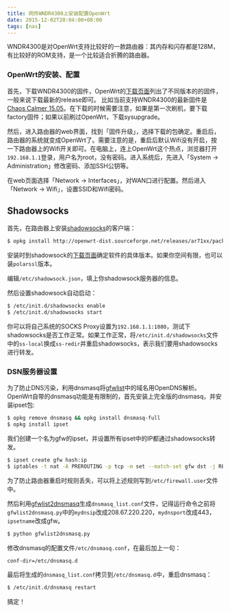 ```yaml
---
title: 网件WNDR4300上安装配置OpenWrt
date: 2015-12-02T20:04:00+08:00
tags: [nas]
---
```


WNDR4300是对OpenWrt支持比较好的一款路由器：其内存和闪存都是128M，有比较好的ROM支持，是一个比较适合折腾的路由器。

### OpenWrt的安装、配置

首先，下载WNDR4300的固件，OpenWrt的[下载页面](https://downloads.openwrt.org)列出了不同版本的的固件，一般来说下载最新的release即可。
比如当前支持WNDR4300的最新固件是[Chaos Calmer 15.05](https://downloads.openwrt.org/chaos_calmer/15.05/ar71xx/nand/openwrt-15.05-ar71xx-nand-wndr4300-ubi-factory.img)。在下载的时候需要注意，如果是第一次刷机，要下载factory固件；如果以前刷过OpenWrt，下载sysupgrade。

然后，进入路由器的web界面，找到「固件升级」，选择下载的包确定。重启后，路由器的系统就变成OpenWrt了。需要注意的是，重启后默认Wifi没有开启，按一下路由器上的Wifi开关即可。在电脑上，连上OpenWrt这个热点，浏览器打开`192.168.1.1`登录，用户名为root，没有密码。进入系统后，先进入「System → Administration」修改密码、添加SSH公钥等。

在web页面选择「Network → Interfaces」，对WAN口进行配置。然后进入「Network → Wifi」，设置SSID和Wifi密码。

## Shadowsocks

首先，在路由器上安装[shadowsocks](https://shadowsocks.org)的客户端：

~~~ bash
$ opkg install http://openwrt-dist.sourceforge.net/releases/ar71xx/packages/shadowsocks-libev_2.4.1-1_ar71xx.ipk
~~~~

安装时到shadowsock的[下载页面](http://openwrt-dist.sourceforge.net/releases/ar71xx/packages/)确定软件的具体版本。如果你空间有限，也可以装`polarssl`版本。

编辑`/etc/shadowsock.json`，填上你shadowsock服务器的信息。

然后设置shadowsock自动启动：

~~~ bash
$ /etc/init.d/shadowsocks enable
$ /etc/init.d/shadowsocks start
~~~~

你可以将自己系统的SOCKS Proxy设置为`192.168.1.1:1080`，测试下shadowsocks是否工作正常。如果工作正常，将`/etc/init.d/shadowsocks`文件中的`ss-local`换成`ss-redir`并重启shadowsocks，表示我们要用shadowsocks进行转发。

### DSN服务器设置

为了防止DNS污染，利用dnsmasq将[gfwlist](https://github.com/gfwlist/gfwlist)中的域名用OpenDNS解析。OpenWrt自带的dnsmasq功能是有限制的，首先安装上完全版的dnsmasq，并安装ipset包:

~~~ bash
$ opkg remove dnsmasq && opkg install dnsmasq-full
$ opkg install ipset
~~~~

我们创建一个名为gfw的ipset，并设置所有ipset中的IP都通过shadowsocks转发。

~~~ bash
$ ipset create gfw hash:ip
$ iptables -t nat -A PREROUTING -p tcp -m set --match-set gfw dst -j REDIRECT --to-port 1079
~~~~

为了防止路由器重启时规则丢失，可以将上述规则写到`/etc/firewall.user`文件中。

然后利用[gfwlist2dnsmasq](https://github.com/cokebar/gfwlist2dnsmasq)生成`dnsmasq_list.conf`文件，记得运行命令之前将`gfwlist2dnsmasq.py`中的`mydnsip`改成208.67.220.220，`mydnsport`改成443，`ipsetname`改成gfw。

~~~ bash
$ python gfwlist2dnsmasq.py
~~~~

修改dnsmasq的配置文件`/etc/dnsmasq.conf`，在最后加上一句：

~~~
conf-dir=/etc/dnsmasq.d
~~~~

最后将生成的`dnsmasq_list.conf`拷贝到`/etc/dnsmasq.d`中，重启dnsmasq：

~~~ bash
$ /etc/init.d/dnsmasq restart
~~~~

搞定！
